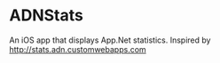 ADNStats
========

An iOS app that displays App.Net statistics.
Inspired by http://stats.adn.customwebapps.com
